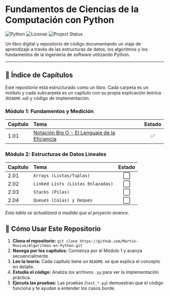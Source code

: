 # Fundamentos de Ciencias de la Computación con Python

![Python](https://img.shields.io/badge/python-3.12-blue.svg?logo=python&logoColor=white)
![License](https://img.shields.io/badge/license-MIT-green.svg)
![Project Status](https://img.shields.io/badge/status-en%20progreso-yellow.svg)

Un libro digital y repositorio de código documentando un viaje de aprendizaje a través de las estructuras de datos, los algoritmos y los fundamentos de la ingeniería de software utilizando Python.

---

## 📖 Índice de Capítulos

Este repositorio está estructurado como un libro. Cada carpeta es un módulo y cada subcarpeta es un capítulo con su propia explicación teórica (`README.md`) y código de implementación.

### Módulo 1: Fundamentos y Medición
| Capítulo | Tema | Estado |
| :--- | :--- | :---: |
| 1.01 | [Notación Big O - El Lenguaje de la Eficiencia](./01-Analisis_de_Complejidad/01-Big_O_Notation/) | ✅ |

### Módulo 2: Estructuras de Datos Lineales
| Capítulo | Tema | Estado |
| :--- | :--- | :---: |
| 2.01 | `Arrays (Listas/Tuplas)` | ⬜ |
| 2.02 | `Linked Lists (Listas Enlazadas)` | ⬜ |
| 2.03 | `Stacks (Pilas)` | ⬜ |
| 2.04 | `Queues (Colas) y Deques` | ⬜ |

*Esta tabla se actualizará a medida que el proyecto avance.*

## 🚀 Cómo Usar Este Repositorio

1.  **Clona el repositorio:** `git clone https://github.com/Martin-Munive/Algoritmos-en-Python.git`
2.  **Navega por los capítulos:** Comienza por el Módulo 1 y avanza secuencialmente.
3.  **Lee la teoría:** Cada capítulo tiene un `README.md` que explica el concepto en detalle.
4.  **Estudia el código:** Analiza los archivos `.py` para ver la implementación práctica.
5.  **Ejecuta las pruebas:** Las pruebas (`test_*.py`) demuestran que el código funciona y te ayudan a entender los casos borde.
